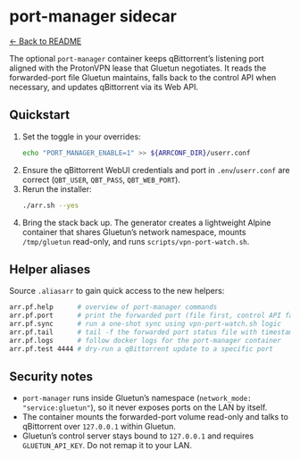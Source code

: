 # port-manager sidecar

[← Back to README](../README.md)

The optional `port-manager` container keeps qBittorrent’s listening port aligned with the ProtonVPN lease that Gluetun negotiates. It reads the forwarded-port file Gluetun maintains, falls back to the control API when necessary, and updates qBittorrent via its Web API.

## Quickstart
1. Set the toggle in your overrides:
   ```bash
   echo "PORT_MANAGER_ENABLE=1" >> ${ARRCONF_DIR}/userr.conf
   ```
2. Ensure the qBittorrent WebUI credentials and port in `.env`/`userr.conf` are correct (`QBT_USER`, `QBT_PASS`, `QBT_WEB_PORT`).
3. Rerun the installer:
   ```bash
   ./arr.sh --yes
   ```
4. Bring the stack back up. The generator creates a lightweight Alpine container that shares Gluetun’s network namespace, mounts `/tmp/gluetun` read-only, and runs `scripts/vpn-port-watch.sh`.

## Helper aliases
Source `.aliasarr` to gain quick access to the new helpers:

```bash
arr.pf.help      # overview of port-manager commands
arr.pf.port      # print the forwarded port (file first, control API fallback)
arr.pf.sync      # run a one-shot sync using vpn-port-watch.sh logic
arr.pf.tail      # tail -f the forwarded port status file with timestamps
arr.pf.logs      # follow docker logs for the port-manager container
arr.pf.test 4444 # dry-run a qBittorrent update to a specific port
```

## Security notes
- `port-manager` runs inside Gluetun’s namespace (`network_mode: "service:gluetun"`), so it never exposes ports on the LAN by itself.
- The container mounts the forwarded-port volume read-only and talks to qBittorrent over `127.0.0.1` within Gluetun.
- Gluetun’s control server stays bound to `127.0.0.1` and requires `GLUETUN_API_KEY`. Do not remap it to your LAN.
